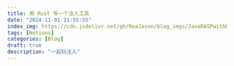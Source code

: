 ```yaml
---
title: 用 Rust 写一个注入工具
date: "2024-11-01 21:55:55"
index_img: https://cdn.jsdelivr.net/gh/ReaJason/blog_imgs/JavaRASPwithByteBuddy_index_img.png
tags: [Notions]
categories: [Blog]
draft: true
description: "一起玩注入"
---
```


